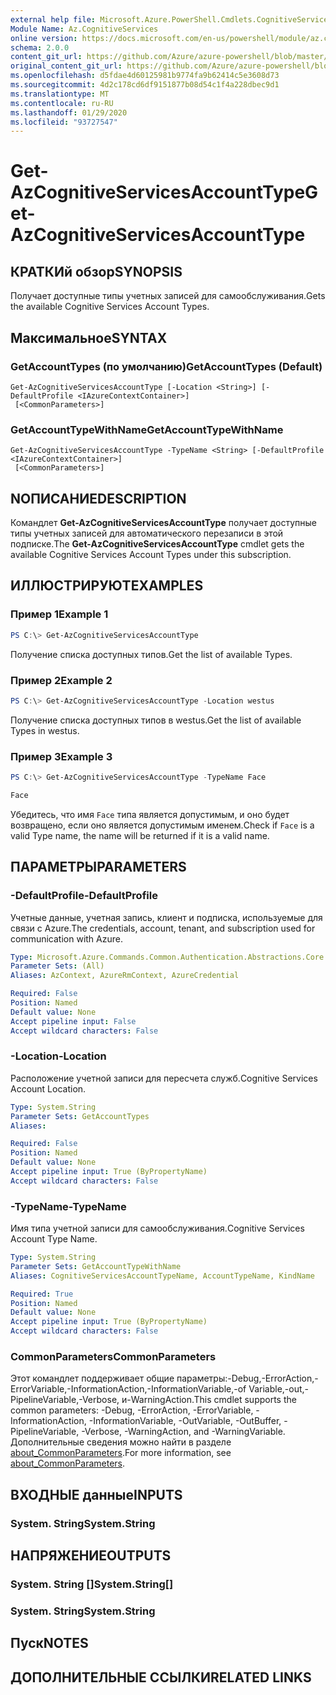 ```yaml
---
external help file: Microsoft.Azure.PowerShell.Cmdlets.CognitiveServices.dll-Help.xml
Module Name: Az.CognitiveServices
online version: https://docs.microsoft.com/en-us/powershell/module/az.cognitiveservices/get-azcognitiveservicesaccounttype
schema: 2.0.0
content_git_url: https://github.com/Azure/azure-powershell/blob/master/src/CognitiveServices/CognitiveServices/help/Get-AzCognitiveServicesAccountType.md
original_content_git_url: https://github.com/Azure/azure-powershell/blob/master/src/CognitiveServices/CognitiveServices/help/Get-AzCognitiveServicesAccountType.md
ms.openlocfilehash: d5fdae4d60125981b9774fa9b62414c5e3608d73
ms.sourcegitcommit: 4d2c178cd6df9151877b08d54c1f4a228dbec9d1
ms.translationtype: MT
ms.contentlocale: ru-RU
ms.lasthandoff: 01/29/2020
ms.locfileid: "93727547"
---
```

# <span data-ttu-id="38ef0-101">Get-AzCognitiveServicesAccountType</span><span class="sxs-lookup"><span data-stu-id="38ef0-101">Get-AzCognitiveServicesAccountType</span></span>

## <span data-ttu-id="38ef0-102">КРАТКИй обзор</span><span class="sxs-lookup"><span data-stu-id="38ef0-102">SYNOPSIS</span></span>
<span data-ttu-id="38ef0-103">Получает доступные типы учетных записей для самообслуживания.</span><span class="sxs-lookup"><span data-stu-id="38ef0-103">Gets the available Cognitive Services Account Types.</span></span>

## <span data-ttu-id="38ef0-104">Максимальное</span><span class="sxs-lookup"><span data-stu-id="38ef0-104">SYNTAX</span></span>

### <span data-ttu-id="38ef0-105">GetAccountTypes (по умолчанию)</span><span class="sxs-lookup"><span data-stu-id="38ef0-105">GetAccountTypes (Default)</span></span>
```
Get-AzCognitiveServicesAccountType [-Location <String>] [-DefaultProfile <IAzureContextContainer>]
 [<CommonParameters>]
```

### <span data-ttu-id="38ef0-106">GetAccountTypeWithName</span><span class="sxs-lookup"><span data-stu-id="38ef0-106">GetAccountTypeWithName</span></span>
```
Get-AzCognitiveServicesAccountType -TypeName <String> [-DefaultProfile <IAzureContextContainer>]
 [<CommonParameters>]
```

## <span data-ttu-id="38ef0-107">NОПИСАНИЕ</span><span class="sxs-lookup"><span data-stu-id="38ef0-107">DESCRIPTION</span></span>
<span data-ttu-id="38ef0-108">Командлет **Get-AzCognitiveServicesAccountType** получает доступные типы учетных записей для автоматического перезаписи в этой подписке.</span><span class="sxs-lookup"><span data-stu-id="38ef0-108">The **Get-AzCognitiveServicesAccountType** cmdlet gets the available Cognitive Services Account Types under this subscription.</span></span>

## <span data-ttu-id="38ef0-109">ИЛЛЮСТРИРУЮТ</span><span class="sxs-lookup"><span data-stu-id="38ef0-109">EXAMPLES</span></span>

### <span data-ttu-id="38ef0-110">Пример 1</span><span class="sxs-lookup"><span data-stu-id="38ef0-110">Example 1</span></span>
```powershell
PS C:\> Get-AzCognitiveServicesAccountType
```

<span data-ttu-id="38ef0-111">Получение списка доступных типов.</span><span class="sxs-lookup"><span data-stu-id="38ef0-111">Get the list of available Types.</span></span>

### <span data-ttu-id="38ef0-112">Пример 2</span><span class="sxs-lookup"><span data-stu-id="38ef0-112">Example 2</span></span>
```powershell
PS C:\> Get-AzCognitiveServicesAccountType -Location westus
```

<span data-ttu-id="38ef0-113">Получение списка доступных типов в westus.</span><span class="sxs-lookup"><span data-stu-id="38ef0-113">Get the list of available Types in westus.</span></span>

### <span data-ttu-id="38ef0-114">Пример 3</span><span class="sxs-lookup"><span data-stu-id="38ef0-114">Example 3</span></span>
```powershell
PS C:\> Get-AzCognitiveServicesAccountType -TypeName Face

Face
```

<span data-ttu-id="38ef0-115">Убедитесь, что имя `Face` типа является допустимым, и оно будет возвращено, если оно является допустимым именем.</span><span class="sxs-lookup"><span data-stu-id="38ef0-115">Check if `Face` is a valid Type name, the name will be returned if it is a valid name.</span></span>

## <span data-ttu-id="38ef0-116">ПАРАМЕТРЫ</span><span class="sxs-lookup"><span data-stu-id="38ef0-116">PARAMETERS</span></span>

### <span data-ttu-id="38ef0-117">-DefaultProfile</span><span class="sxs-lookup"><span data-stu-id="38ef0-117">-DefaultProfile</span></span>
<span data-ttu-id="38ef0-118">Учетные данные, учетная запись, клиент и подписка, используемые для связи с Azure.</span><span class="sxs-lookup"><span data-stu-id="38ef0-118">The credentials, account, tenant, and subscription used for communication with Azure.</span></span>

```yaml
Type: Microsoft.Azure.Commands.Common.Authentication.Abstractions.Core.IAzureContextContainer
Parameter Sets: (All)
Aliases: AzContext, AzureRmContext, AzureCredential

Required: False
Position: Named
Default value: None
Accept pipeline input: False
Accept wildcard characters: False
```

### <span data-ttu-id="38ef0-119">-Location</span><span class="sxs-lookup"><span data-stu-id="38ef0-119">-Location</span></span>
<span data-ttu-id="38ef0-120">Расположение учетной записи для пересчета служб.</span><span class="sxs-lookup"><span data-stu-id="38ef0-120">Cognitive Services Account Location.</span></span>

```yaml
Type: System.String
Parameter Sets: GetAccountTypes
Aliases:

Required: False
Position: Named
Default value: None
Accept pipeline input: True (ByPropertyName)
Accept wildcard characters: False
```

### <span data-ttu-id="38ef0-121">-TypeName</span><span class="sxs-lookup"><span data-stu-id="38ef0-121">-TypeName</span></span>
<span data-ttu-id="38ef0-122">Имя типа учетной записи для самообслуживания.</span><span class="sxs-lookup"><span data-stu-id="38ef0-122">Cognitive Services Account Type Name.</span></span>

```yaml
Type: System.String
Parameter Sets: GetAccountTypeWithName
Aliases: CognitiveServicesAccountTypeName, AccountTypeName, KindName

Required: True
Position: Named
Default value: None
Accept pipeline input: True (ByPropertyName)
Accept wildcard characters: False
```

### <span data-ttu-id="38ef0-123">CommonParameters</span><span class="sxs-lookup"><span data-stu-id="38ef0-123">CommonParameters</span></span>
<span data-ttu-id="38ef0-124">Этот командлет поддерживает общие параметры:-Debug,-ErrorAction,-ErrorVariable,-InformationAction,-InformationVariable,-of Variable,-out,-PipelineVariable,-Verbose, и-WarningAction.</span><span class="sxs-lookup"><span data-stu-id="38ef0-124">This cmdlet supports the common parameters: -Debug, -ErrorAction, -ErrorVariable, -InformationAction, -InformationVariable, -OutVariable, -OutBuffer, -PipelineVariable, -Verbose, -WarningAction, and -WarningVariable.</span></span> <span data-ttu-id="38ef0-125">Дополнительные сведения можно найти в разделе [about_CommonParameters](https://go.microsoft.com/fwlink/?LinkID=113216).</span><span class="sxs-lookup"><span data-stu-id="38ef0-125">For more information, see [about_CommonParameters](https://go.microsoft.com/fwlink/?LinkID=113216).</span></span>

## <span data-ttu-id="38ef0-126">ВХОДНЫЕ данные</span><span class="sxs-lookup"><span data-stu-id="38ef0-126">INPUTS</span></span>

### <span data-ttu-id="38ef0-127">System. String</span><span class="sxs-lookup"><span data-stu-id="38ef0-127">System.String</span></span>

## <span data-ttu-id="38ef0-128">НАПРЯЖЕНИЕ</span><span class="sxs-lookup"><span data-stu-id="38ef0-128">OUTPUTS</span></span>

### <span data-ttu-id="38ef0-129">System. String []</span><span class="sxs-lookup"><span data-stu-id="38ef0-129">System.String[]</span></span>

### <span data-ttu-id="38ef0-130">System. String</span><span class="sxs-lookup"><span data-stu-id="38ef0-130">System.String</span></span>

## <span data-ttu-id="38ef0-131">Пуск</span><span class="sxs-lookup"><span data-stu-id="38ef0-131">NOTES</span></span>

## <span data-ttu-id="38ef0-132">ДОПОЛНИТЕЛЬНЫЕ ССЫЛКИ</span><span class="sxs-lookup"><span data-stu-id="38ef0-132">RELATED LINKS</span></span>
